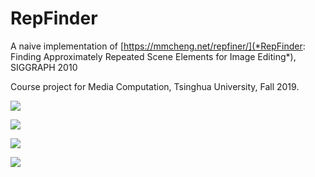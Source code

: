 # RepFinder
A naive implementation of [https://mmcheng.net/repfiner/](*RepFinder: Finding Approximately Repeated Scene Elements for Image Editing*), SIGGRAPH 2010

Course project for Media Computation, Tsinghua University, Fall 2019.

![](/result/fish_small.jpg)

![](/result/result.png)

![](/result/flower.png)

![](/result/result1.png)
